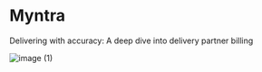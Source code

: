 # Myntra
Delivering with accuracy: A deep dive into delivery partner billing

![image (1)](https://github.com/catchsen003/Myntra/assets/115932898/7c38ea26-d302-4715-b632-39920fae05bc)
